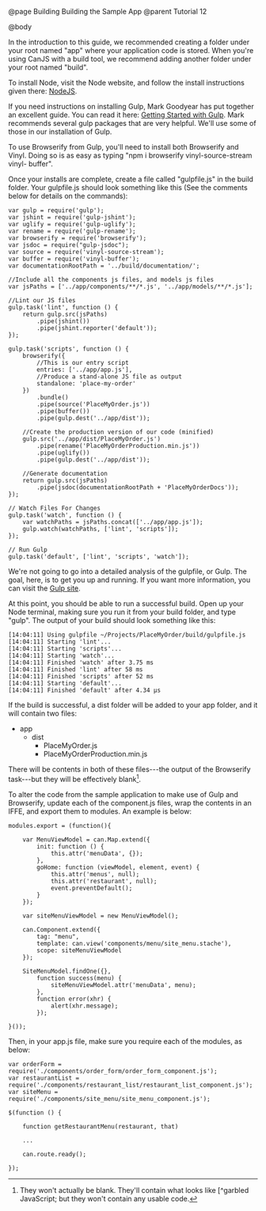 @page Building Building the Sample App
@parent Tutorial 12

@body

In the introduction to this guide, we recommended creating a folder under your
root named "app" where your application code is stored. When you're using
CanJS with a build tool, we recommend adding another folder under your root
named "build".

To install Node, visit the Node website, and follow the install instructions
given there: [NodeJS](http://nodejs.org/).

If you need instructions on installing Gulp, Mark Goodyear has put together an
excellent guide. You can read it here: [Getting Started with
Gulp](http://markgoodyear.com/2014/01/getting-started-with-gulp/). Mark
recommends several gulp packages that are very helpful. We'll use some of
those in our installation of Gulp.

To use Browserify from Gulp, you'll need to install both Browserify and Vinyl.
Doing so is as easy as typing "npm i browserify vinyl-source-stream vinyl-
buffer".

Once your installs are complete, create a file called "gulpfile.js" in the
build folder. Your gulpfile.js should look something like this (See the
comments below for details on the commands):

```
var gulp = require('gulp');
var jshint = require('gulp-jshint');
var uglify = require('gulp-uglify');
var rename = require('gulp-rename');
var browserify = require('browserify');
var jsdoc = require("gulp-jsdoc");
var source = require('vinyl-source-stream');
var buffer = require('vinyl-buffer');
var documentationRootPath = '../build/documentation/';

//Include all the components js files, and models js files
var jsPaths = ['../app/components/**/*.js', '../app/models/**/*.js'];

//Lint our JS files
gulp.task('lint', function () {
	return gulp.src(jsPaths)
		.pipe(jshint())
		.pipe(jshint.reporter('default'));
});

gulp.task('scripts', function () {
	browserify({
		//This is our entry script
		entries: ['../app/app.js'],
		//Produce a stand-alone JS file as output
		standalone: 'place-my-order'
	})
		.bundle()
		.pipe(source('PlaceMyOrder.js'))
		.pipe(buffer())
		.pipe(gulp.dest('../app/dist'));

	//Create the production version of our code (minified)
	gulp.src('../app/dist/PlaceMyOrder.js')
		.pipe(rename('PlaceMyOrderProduction.min.js'))
		.pipe(uglify())
		.pipe(gulp.dest('../app/dist'));

	//Generate documentation
	return gulp.src(jsPaths)
		.pipe(jsdoc(documentationRootPath + 'PlaceMyOrderDocs'));
});

// Watch Files For Changes
gulp.task('watch', function () {
	var watchPaths = jsPaths.concat(['../app/app.js']);
	gulp.watch(watchPaths, ['lint', 'scripts']);
});

// Run Gulp
gulp.task('default', ['lint', 'scripts', 'watch']);
```

We're not going to go into a detailed analysis of the gulpfile, or Gulp. The
goal, here, is to get you up and running. If you want more information, you
can visit the [Gulp site](http://gulpjs.com).

At this point, you should be able to run a successful build. Open up your Node
terminal, making sure you run it from your build folder, and type "gulp". The
output of your build should look something like this:

```
[14:04:11] Using gulpfile ~/Projects/PlaceMyOrder/build/gulpfile.js
[14:04:11] Starting 'lint'...
[14:04:11] Starting 'scripts'...
[14:04:11] Starting 'watch'...
[14:04:11] Finished 'watch' after 3.75 ms
[14:04:11] Finished 'lint' after 58 ms
[14:04:11] Finished 'scripts' after 52 ms
[14:04:11] Starting 'default'...
[14:04:11] Finished 'default' after 4.34 μs
```

If the build is successful, a dist folder will be added to your app folder,
and it will contain two files:

- app
    - dist
        - PlaceMyOrder.js
        - PlaceMyOrderProduction.min.js

There will be contents in both of these files---the output of the Browserify
task---but they will be effectively blank[^blank].

[^blank]: They won't actually be blank. They'll contain what looks like
[^garbled JavaScript; but they won't contain any usable code.

To alter the code from the sample application to make use of Gulp and
Browserify, update each of the component.js files, wrap the contents in an
IFFE, and export them to modules. An example is below:

```
modules.export = (function(){

	var MenuViewModel = can.Map.extend({
		init: function () {
			this.attr('menuData', {});
		},
		goHome: function (viewModel, element, event) {
			this.attr('menus', null);
			this.attr('restaurant', null);
			event.preventDefault();
		}
	});

	var siteMenuViewModel = new MenuViewModel();

	can.Component.extend({
		tag: "menu",
		template: can.view('components/menu/site_menu.stache'),
		scope: siteMenuViewModel
	});

	SiteMenuModel.findOne({},
		function success(menu) {
			siteMenuViewModel.attr('menuData', menu);
		},
		function error(xhr) {
			alert(xhr.message);
		});

}());
```

Then, in your app.js file, make sure you require each of the modules, as below:

```
var orderForm = require('./components/order_form/order_form_component.js');
var restaurantList = require('./components/restaurant_list/restaurant_list_component.js');
var siteMenu = require('./components/site_menu/site_menu_component.js');

$(function () {

	function getRestaurantMenu(restaurant, that)

	...

	can.route.ready();

});
```